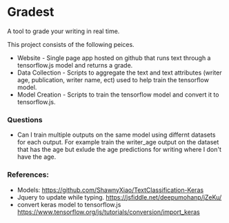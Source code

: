 # Gradest
A tool to grade your writing in real time. 


This project consists of the following peices.
* Website - Single page app hosted on github that runs text through a tensorflow.js model and returns a grade.
* Data Collection - Scripts to aggregate the text and text attributes (writer age, publication, writer name, ect) 
used to help train the tensorflow model. 
* Model Creation - Scripts to train the tensorflow model and convert it to tensorflow.js.




### Questions
* Can I train multiple outputs on the same model using differnt datasets for each output.
For example train the writer_age output on the dataset that has the age but exlude the age 
predictions for writing where I don't have the age. 





### References: 
* Models: https://github.com/ShawnyXiao/TextClassification-Keras
* Jquery to update while typing. https://jsfiddle.net/deepumohanp/jZeKu/
* convert keras model to tensorflow.js https://www.tensorflow.org/js/tutorials/conversion/import_keras
